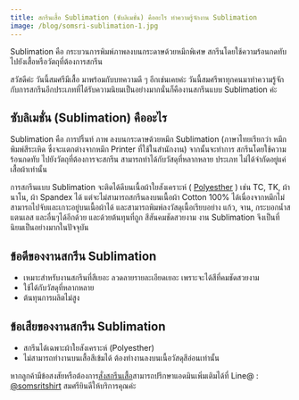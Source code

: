 ```yaml
---
title: สกรีนเสื้อ Sublimation (ซับลิเมชั่น) คืออะไร ทำความรู้จักงาน Sublimation
image: /blog/somsri-sublimation-1.jpg
---
```


Sublimation คือ กระบวนการพิมพ์ภาพลงบนกระดาษด้วยหมึกพิเศษ สกรีนโดยใช้ความร้อนกดทับไปยังเสื้อหรือวัตถุที่ต้องการสกรีน

สวัสดีค่ะ วันนี้สมศรีมีเสื้อ มาพร้อมกับบทความดี ๆ อีกเช่นเคยค่ะ วันนี้สมศรีพาทุกคนมาทำความรู้จักกับการสกรีนอีกประเภทที่ได้รับความนิยมเป็นอย่างมากนั่นก็คืองานสกรีนแบบ Sublimation ค่ะ

## ซับลิเมชั่น (Sublimation) คืออะไร

Sublimation คือ การปริ้นท์ ภาพ ลงบนกระดาษด้วยหมึก Sublimation (ภาษาไทยเรียกว่า หมึกพิมพ์สีระเหิด ซึ่งจะแตกต่างจากหมึก Printer ที่ใช้ในสำนักงาน) จากนั้นจะทำการ สกรีนโดยใช้ความร้อนกดทับ ไปยังวัตถุที่ต้องการจะสกรีน สามารถทำได้กับวัสดุที่หลากหลาย ประเภท ไม่ได้จำกัดอยู่แค่เสื้อผ้าเท่านั้น

การสกรีนแบบ Sublimation จะติดได้ดีบนเนื้อผ้าใยสังเคราะห์ ( [Polyesther](https://www.mcshop.com/blog/t-shirts/ผ้าโพลีเอสเตอร์-คืออะไร) ) เช่น TC, TK, ผ้านาโน, ผ้า Spandex ได้ แต่จะไม่สามารถสกรีนลงบนเนื้อผ้า Cotton 100% ได้เนื่องจากหมึกไม่สามารถไปจับและเกาะอยู่บนเนื้อผ้าได้ และสามารถพิมพ์ลงวัสดุเนื้อเรียบอย่าง แก้ว, จาน, กระบอกน้ำสแตนเลส และอื่นๆได้อีกด้วย และด้วยต้นทุนที่ถูก สีสันคมชัดสวยงาม งาน Sublimation จึงเป็นที่นิยมเป็นอย่างมากในปัจจุบัน

## ข้อดีของงานสกรีน Sublimation

- เหมาะสำหรับงานสกรีนที่สีเยอะ ลวดลายรายละเอียดเยอะ เพราะจะได้สีที่คมชัดสวยงาม
- ใช้ได้กับวัสดุที่หลากหลาย 
- ต้นทุนการผลิตไม่สูง

## ข้อเสียของงานสกรีน Sublimation

- สกรีนได้เฉพาะผ้าใยสังเคราะห์ (Polyesther)
- ไม่สามารถทำงานบนเสื้อสีเข้มได้ ต้องทำงานลงบนเนื้อวัสดุสีอ่อนเท่านั้น

หากลูกค้ามีข้อสงสัยหรือต้องการ[สั่งสกรีนเสื้อ](screen-t-shirt-service)สามารถปรึกษาแอดมินเพิ่มเติมได้ที่ Line@ : [@somsritshirt](https://page.line.me/diz8986o?openQrModal=true) สมศรียินดีให้บริการคุณค่ะ 